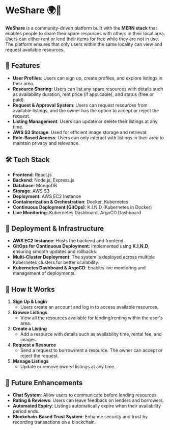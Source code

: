 # WeShare 🌍🔄

**WeShare** is a community-driven platform built with the **MERN stack** that enables people to share their spare resources with others in their local area. Users can either rent or lend their items for free while they are not in use. The platform ensures that only users within the same locality can view and request available resources.

## 🚀 Features

- **User Profiles**: Users can sign up, create profiles, and explore listings in their area.
- **Resource Sharing**: Users can list any spare resources with details such as availability duration, rent price (if applicable), and status (free or paid).
- **Request & Approval System**: Users can request resources from available listings, and the owner has the option to accept or reject the request.
- **Listing Management**: Users can update or delete their listings at any time.
- **AWS S3 Storage**: Used for efficient image storage and retrieval.
- **Role-Based Access**: Users can only interact with listings in their area to maintain privacy and relevance.

## 🛠 Tech Stack

- **Frontend**: React.js
- **Backend**: Node.js, Express.js
- **Database**: MongoDB
- **Storage**: AWS S3
- **Deployment**: AWS EC2 Instance
- **Containerization & Orchestration**: Docker, Kubernetes
- **Continuous Deployment (GitOps)**: K.I.N.D (Kubernetes in Docker)
- **Live Monitoring**: Kubernetes Dashboard, ArgoCD Dashboard

## 🔧 Deployment & Infrastructure

- **AWS EC2 Instance**: Hosts the backend and frontend.
- **GitOps for Continuous Deployment**: Implemented using **K.I.N.D**, ensuring smooth updates and rollbacks.
- **Multi-Cluster Deployment**: The system is deployed across multiple Kubernetes clusters for better scalability.
- **Kubernetes Dashboard & ArgoCD**: Enables live monitoring and management of deployments.

## 📌 How It Works

1. **Sign Up & Login**
   - Users create an account and log in to access available resources.
2. **Browse Listings**
   - View all the resources available for lending/renting within the user's area.
3. **Create a Listing**
   - Add a resource with details such as availability time, rental fee, and images.
4. **Request a Resource**
   - Send a request to borrow/rent a resource. The owner can accept or reject the request.
5. **Manage Listings**
   - Update or remove owned listings at any time.

## 🎯 Future Enhancements

- **Chat System**: Allow users to communicate before lending resources.
- **Rating & Reviews**: Users can leave feedback on lenders and borrowers.
- **Automated Expiry**: Listings automatically expire when their availability period ends.
- **Blockchain-Based Trust System**: Enhance security and trust by recording transactions on a blockchain.





